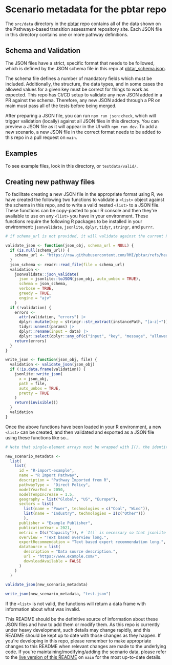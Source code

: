 # Scenario metadata for the pbtar repo

The `src/data` directory in the [pbtar](https://github.com/RMI/pbtar) repo contains all of the data shown on the Pathways-based transition assessment repository site.
Each JSON file in this directory contains one or more pathway definitions.

## Schema and Validation

The JSON files have a strict, specific format that needs to be followed, which is defined by the JSON schema file in this repo at [pbtar_schema.json](https://github.com/RMI/pbtar/blob/main/src/schema/schema.json).

The schema file defines a number of mandatory fields which must be included.
Additionally, the structure, the data types, and in some cases the allowed values for a given key must be correct for things to work as expected.
This repo has CI/CD setup to validate any new JSON added in a PR against the schema.
Therefore, any new JSON added through a PR on main must pass all of the tests before being merged.

After preparing a JSON file, you can run `npm run json:check`, which will trigger validation (locally) against all JSON files in this directory.
You can preview a JSON file as it will appear in the UI with `npm run dev`.
To add a new scenario, a new JSON file in the correct format needs to be added to this repo in a pull request on `main`.

## Examples

To see example files, look in this directory, or `testdata/valid/`.

## Creating new pathway files

To facilitate creating a new JSON file in the appropriate format using R, we have created the following two functions to validate a `<list>` object against the schema in this repo, and to write a valid nested `<list>` to a JSON file.
These functions can be copy-pasted to your R console and then they're available to use on any `<list>` you have in your environment.
These functions require the following R packages to be installed in your environment: `jsonvalidate`, `jsonlite`, `dplyr`, `tidyr`, `stringr`, and `purrr`.

```r
# if schema_url is not provided, it will validate against the current PROD schema.

validate_json <- function(json_obj, schema_url = NULL) {
  if (is.null(schema_url)) {
    schema_url <- "https://raw.githubusercontent.com/RMI/pbtar/refs/heads/main/pbtar_schema.json"
  }
  json_schema <- readr::read_file(file = schema_url)
  validation <-
    jsonvalidate::json_validate(
      json = jsonlite::toJSON(json_obj, auto_unbox = TRUE),
      schema = json_schema,
      verbose = TRUE,
      greedy = TRUE,
      engine = "ajv"
    )
  if (!validation) {
    errors <-
      attr(validation, "errors") |>
      dplyr::mutate(key = stringr::str_extract(instancePath, "[a-z]+")) |>
      tidyr::unnest(params) |>
      dplyr::rename(input = data) |>
      dplyr::select(dplyr::any_of(c("input", "key", "message", "allowedValues")))
    return(errors)
  }
}

write_json <- function(json_obj, file) {
  validation <- validate_json(json_obj)
  if (!is.data.frame(validation)) {
    jsonlite::write_json(
      x = json_obj,
      path = file,
      auto_unbox = TRUE,
      pretty = TRUE
    )
    return(invisible())
  }
  validation
}
```

Once the above functions have been loaded in your R environment, a new `<list>` can be created, and then validated and exported as a JSON file using these functions like so...

```r
# Note that single-element arrays must be wrapped with I(), the identity function, to ensure that `jsonlite` processes them as arrays, rather than length-1 vectors (everything is a vector in R).

new_scenario_metadata <-
  list(
    list(
      id = "R-import-example",
      name = "R Import Pathway",
      description = "Pathway Imported from R",
      pathwayType =  "Direct Policy",
      modelYearEnd = 2050,
      modelTempIncrease = 1.5,
      geography = list("Global", "US", "Europe"),
      sectors = list(
        list(name = "Power", technologies = c("Coal", "Wind")),
        list(name = "Industry", technologies = I(c("Other")))
        ),
      publisher = "Example Publisher",
      publicationYear = 2021,
      metric = I(c("Capacity")), # `I()` is necessary so that jsonlite parses it as a length 1 array
      overview = "Text based overview long.",
      expertRecommendation = "Text based expert recommendation long.",
      dataSource = list(
        description = "Data source description.",
        url = "https://www.example.com/",
        downloadAvailable = FALSE
      )
    )
  )

validate_json(new_scenario_metadata)

write_json(new_scenario_metadata, "test.json")
```

If the `<list>` is not valid, the functions will return a data frame with information about what was invalid.

This README should be the definitive source of information about these JSON files and how to add them or modify them.
As this repo is currently under heavy development, such details may change rapidly, and this README should be kept up to date with those changes as they happen.
If you're developing in this repo, please remember to make appropriate changes to this README when relevant changes are made to the underlying code.
If you're maintaining/modifying/adding the scenario data, please refer to the [live version of this README](https://github.com/RMI/pbtar/blob/main/src/data/README.md) on `main` for the most up-to-date details.

